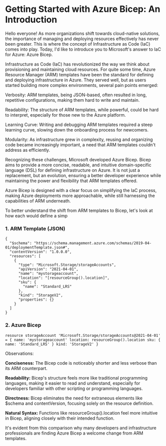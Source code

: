 # Getting Started with Azure Bicep: An Introduction

Hello everyone! As more organizations shift towards cloud-native solutions, the importance of managing and deploying resources effectively has never been greater. This is where the concept of Infrastructure as Code (IaC) comes into play. Today, I'd like to introduce you to Microsoft's answer to IaC for Azure: Azure Bicep.

Infrastructure as Code (IaC) has revolutionized the way we think about provisioning and maintaining cloud resources. For quite some time, Azure Resource Manager (ARM) templates have been the standard for defining and deploying infrastructure in Azure. They served well, but as users started building more complex environments, several pain points emerged:

Verbosity: ARM templates, being JSON-based, often resulted in long, repetitive configurations, making them hard to write and maintain.

Readability: The structure of ARM templates, while powerful, could be hard to interpret, especially for those new to the Azure platform.

Learning Curve: Writing and debugging ARM templates required a steep learning curve, slowing down the onboarding process for newcomers.

Modularity: As infrastructure grew in complexity, reusing and organizing code became increasingly important, a need that ARM templates couldn't address as efficiently.

Recognizing these challenges, Microsoft developed Azure Bicep. Bicep aims to provide a more concise, readable, and intuitive domain-specific language (DSL) for defining infrastructure on Azure. It is not just a replacement, but an evolution, ensuring a better developer experience while maintaining the power and flexibility that ARM templates offered.

Azure Bicep is designed with a clear focus on simplifying the IaC process, making Azure deployments more approachable, while still harnessing the capabilities of ARM underneath.

To better understand the shift from ARM templates to Bicep, let's look at how each would define a simp

### 1. ARM Template (JSON)
```
{
  "$schema": "https://schema.management.azure.com/schemas/2019-04-01/deploymentTemplate.json#",
  "contentVersion": "1.0.0.0",
  "resources": [
    {
      "type": "Microsoft.Storage/storageAccounts",
      "apiVersion": "2021-04-01",
      "name": "mystorageaccount",
      "location": "[resourceGroup().location]",
      "sku": {
        "name": "Standard_LRS"
      },
      "kind": "StorageV2",
      "properties": {}
    }
  ]
}
```

### 2. Azure Bicep
```
resource storageAccount 'Microsoft.Storage/storageAccounts@2021-04-01' = { name: 'mystorageaccount' location: resourceGroup().location sku: { name: 'Standard_LRS' } kind: 'StorageV2' }
```

Observations:

**Conciseness:** The Bicep code is noticeably shorter and less verbose than its ARM counterpart.

**Readability:** Bicep's structure feels more like traditional programming languages, making it easier to read and understand, especially for developers familiar with other scripting or programming languages.

**Directness:** Bicep eliminates the need for extraneous elements like $schema and contentVersion, focusing solely on the resource definition.

**Natural Syntax:** Functions like resourceGroup().location feel more intuitive in Bicep, aligning closely with their intended function.

It's evident from this comparison why many developers and infrastructure professionals are finding Azure Bicep a welcome change from ARM templates.
